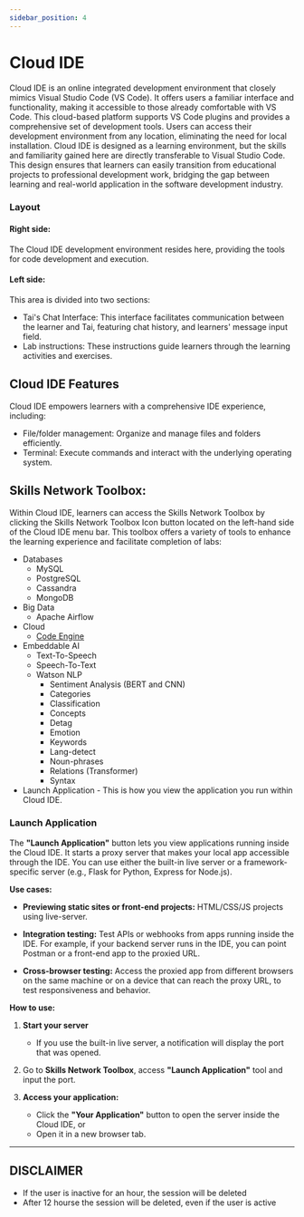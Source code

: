 ```yaml
---
sidebar_position: 4
---
```


# Cloud IDE

Cloud IDE is an online integrated development environment that closely mimics Visual Studio Code (VS Code). It offers users a familiar interface and functionality, making it accessible to those already comfortable with VS Code. This cloud-based platform supports VS Code plugins and provides a comprehensive set of development tools. Users can access their development environment from any location, eliminating the need for local installation. Cloud IDE is designed as a learning environment, but the skills and familiarity gained here are directly transferable to Visual Studio Code. This design ensures that learners can easily transition from educational projects to professional development work, bridging the gap between learning and real-world application in the software development industry.

### Layout

#### Right side: 
The Cloud IDE development environment resides here, providing the tools for code development and execution.

#### Left side: 
This area is divided into two sections:
 - Tai's Chat Interface: This interface facilitates communication between the learner and Tai, featuring chat history, and learners' message input field.
 - Lab instructions: These instructions guide learners through the learning activities and exercises.

## Cloud IDE Features

Cloud IDE empowers learners with a comprehensive IDE experience, including:
 - File/folder management: Organize and manage files and folders efficiently.
 - Terminal: Execute commands and interact with the underlying operating system.

## Skills Network Toolbox:

Within Cloud IDE, learners can access the Skills Network Toolbox by clicking the Skills Network Toolbox Icon button located on the left-hand side of the Cloud IDE menu bar. This toolbox offers a variety of tools to enhance the learning experience and facilitate completion of labs:

- Databases
  - MySQL
  - PostgreSQL
  - Cassandra
  - MongoDB
- Big Data
  - Apache Airflow
- Cloud
  - [Code Engine](./Code-Engine.md)
- Embeddable AI
  - Text-To-Speech
  - Speech-To-Text
  - Watson NLP
    - Sentiment Analysis (BERT and CNN)
    - Categories
    - Classification
    - Concepts
    - Detag
    - Emotion
    - Keywords
    - Lang-detect
    - Noun-phrases
    - Relations (Transformer)
    - Syntax
- Launch Application - This is how you view the application you run within Cloud IDE. 


### Launch Application

The **"Launch Application"** button lets you view applications running inside the Cloud IDE. It starts a proxy server that makes your local app accessible through the IDE. You can use either the built-in live server or a framework-specific server (e.g., Flask for Python, Express for Node.js).

**Use cases:**

- **Previewing static sites or front-end projects:**
  HTML/CSS/JS projects using live-server.

- **Integration testing:**
  Test APIs or webhooks from apps running inside the IDE. For example, if your backend server runs in the IDE, you can point Postman or a front-end app to the proxied URL.

- **Cross-browser testing:**
  Access the proxied app from different browsers on the same machine or on a device that can reach the proxy URL, to test responsiveness and behavior.

**How to use:**

1. **Start your server**
   - If you use the built-in live server, a notification will display the port that was opened.

2. Go to **Skills Network Toolbox**, access **"Launch Application"** tool and input the port.

3. **Access your application:**
   - Click the **"Your Application"** button to open the server inside the Cloud IDE, or
   - Open it in a new browser tab.

---

## DISCLAIMER

  - If the user is inactive for an hour, the session will be deleted
  - After 12 hourse the session will be deleted, even if the user is active